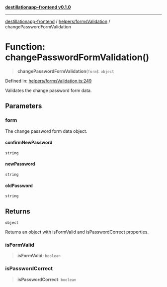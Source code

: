 [**destillationapp-frontend v0.1.0**](../../../README.md)

***

[destillationapp-frontend](../../../modules.md) / [helpers/formsValidation](../README.md) / changePasswordFormValidation

# Function: changePasswordFormValidation()

> **changePasswordFormValidation**(`form`): `object`

Defined in: [helpers/formsValidation.ts:249](https://github.com/DestillApp/main/blob/be94b1d93681946bd573e84cd8381ba32cee62b9/frontend/src/helpers/formsValidation.ts#L249)

Validates the change password form data.

## Parameters

### form

The change password form data object.

#### confirmNewPassword

`string`

#### newPassword

`string`

#### oldPassword

`string`

## Returns

`object`

Returns an object with isFormValid and isPasswordCorrect properties.

### isFormValid

> **isFormValid**: `boolean`

### isPasswordCorrect

> **isPasswordCorrect**: `boolean`
